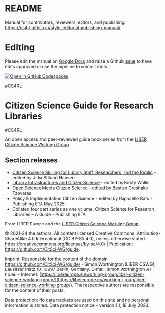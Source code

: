 # README

Manual for contributors, reviewers, editors, and publishing: https://cs4rl.github.io/style-editorial-publishing-manual/

# Editing 

Please edit the manual on [Google Docs](https://drive.google.com/drive/folders/1LxoxOoPWMtRPa0S2PDPyUqAyVPfbPJyM) and raise a Github [Issue](https://github.com/cs4rl/style-editorial-publishing-manual/issues) to have edits approved or use the pipeline to commit edits.

[![Open in GitHub Codespaces](https://github.com/codespaces/badge.svg)](https://codespaces.new/cs4rl/style-editorial-publishing-manual?quickstart=1)

\#CS4RL

# Citizen Science Guide for Research Libraries

\#CS4RL

An open access and peer-reviewed guide book series from the [LIBER Citizen Science Working Group](https://libereurope.eu/working-group/liber-citizen-science-working-group/citizen-science-guide/).

## Section releases

  - [Citizen Science Skilling for Library Staff, Researchers, and the Public](https://cs4rl.github.io/skills/#/) - edited by Jitka Stilund Hansen 
  - [Library Infrastructures and Citizen Science](https://cs4rl.github.io/infrastructure/) - edited by Kirsty Wallis 
  - [Open Science Meets Citizen Science](https://cs4rl.github.io/open-science/) - edited by Bastian Greshake Tzovaras 
  - Policy & Implementation Citizen Science - edited by Raphaëlle Bats - Publishing ETA May 2025
  - Collated four part series as one volume: Citizen Science for Research Libraries – A Guide - Publishing ETA  

From LIBER Europe and the [LIBER Citizen Science Working
Group](https://libereurope.eu/working-group/liber-citizen-science-working-group/).

© 2021-24 the authors. All content licensed Creative Commons:
Attribution-ShareAlike 4.0 International (CC BY-SA 4.0), unless otherwise
stated. <https://creativecommons.org/licenses/by-sa/4.0/> \| Publication:
<https://github.com/CitSci-WG/guide>.

Imprint: Responsible for the content of the domain https://github.com/CitSci-WG/guide/ - Simon Worthington (LIBER CSWG), Lausitzer Platz 10, 10997 Berlin, Germany. E-mail: simon.worthington AT tib.eu - Internet: [https://libereurope.eu/working-group/liber-citizen-science-working-group/](https://libereurope.eu/working-group/liber-citizen-science-working-group/). The respective authors are responsible for the content of their posts.

Data protection: No data trackers are used on this site and no personal information is stored. Data protection notice - version 1.1, 16 July 2023.


